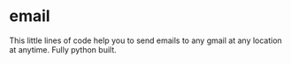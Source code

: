 # email
This little lines of code help you to send emails to any gmail at any location at anytime.
Fully python built.

